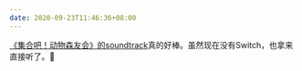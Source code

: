 ```yaml
---
date: 2020-09-23T11:46:36+08:00
---
```

[《集合吧！动物森友会》的soundtrack](https://www.youtube.com/watch?v=zru-TLye9jo)真的好棒。虽然现在没有Switch，也拿来直接听了。🦉